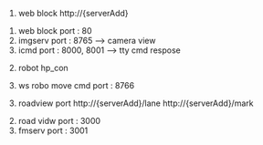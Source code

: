 
1. web block 
  http://{serverAdd}

  1) web block port : 80
  1) imgserv port : 8765 --> camera view
  1) icmd port : 8000, 8001 --> tty cmd respose


2. robot hp_con 
  3) ws robo move cmd port  : 8766


3. roadview port
  http://{serverAdd}/lane
  http://{serverAdd}/mark
   
  2) road vidw port : 3000
  2) fmserv port : 3001

